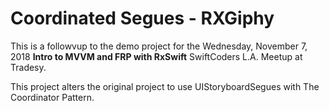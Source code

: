 # Coordinated Segues - RXGiphy

This is a followvup to the demo project for the Wednesday, November 7, 2018 **Intro to MVVM and FRP with RxSwift** SwiftCoders L.A. Meetup at Tradesy.

This project alters the original project to use UIStoryboardSegues with The Coordinator Pattern.
